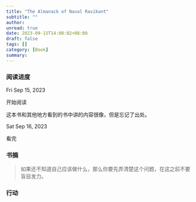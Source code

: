 ```yaml
---
title: "The Almanack of Naval Ravikant"
subtitle: ""
author:
unread: true
date: 2023-09-15T14:00:02+08:00
draft: false
tags: []
category: [Book]
summary: 
---
```


### 阅读进度

Fri Sep 15, 2023 

开始阅读

这本书和其他地方看到的书中讲的内容很像，但是忘记了出处。

Sat Sep 16, 2023

看完

### 书摘

> 如果还不知道自己应该做什么，那么你要先弄清楚这个问题，在这之前不要盲目发力。



### 行动